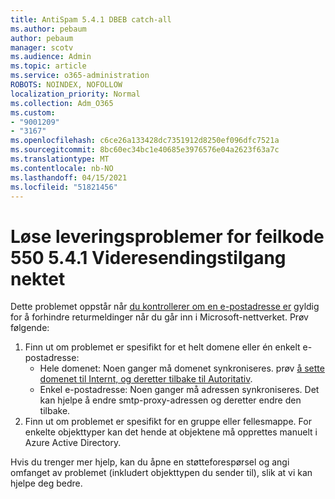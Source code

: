 ```yaml
---
title: AntiSpam 5.4.1 DBEB catch-all
ms.author: pebaum
author: pebaum
manager: scotv
ms.audience: Admin
ms.topic: article
ms.service: o365-administration
ROBOTS: NOINDEX, NOFOLLOW
localization_priority: Normal
ms.collection: Adm_O365
ms.custom:
- "9001209"
- "3167"
ms.openlocfilehash: c6ce26a133428dc7351912d8250ef096dfc7521a
ms.sourcegitcommit: 8bc60ec34bc1e40685e3976576e04a2623f63a7c
ms.translationtype: MT
ms.contentlocale: nb-NO
ms.lasthandoff: 04/15/2021
ms.locfileid: "51821456"
---
```

# <a name="fix-delivery-issues-for-error-code-550-541-relay-access-denied"></a>Løse leveringsproblemer for feilkode 550 5.4.1 Videresendingstilgang nektet

Dette problemet oppstår når [du kontrollerer om en e-postadresse er](https://docs.microsoft.com/exchange/mail-flow-best-practices/use-directory-based-edge-blocking) gyldig for å forhindre returmeldinger når du går inn i Microsoft-nettverket. Prøv følgende:

1. Finn ut om problemet er spesifikt for et helt domene eller én enkelt e-postadresse:
    - Hele domenet: Noen ganger må domenet synkroniseres. prøv [å sette domenet til Internt, og deretter tilbake til Autoritativ](https://docs.microsoft.com/exchange/mail-flow-best-practices/manage-accepted-domains/manage-accepted-domains).
    - Enkel e-postadresse: Noen ganger må adressen synkroniseres. Det kan hjelpe å endre smtp-proxy-adressen og deretter endre den tilbake.
2. Finn ut om problemet er spesifikt for en gruppe eller fellesmappe. For enkelte objekttyper kan det hende at objektene må opprettes manuelt i Azure Active Directory.

Hvis du trenger mer hjelp, kan du åpne en støtteforespørsel og angi omfanget av problemet (inkludert objekttypen du sender til), slik at vi kan hjelpe deg bedre.